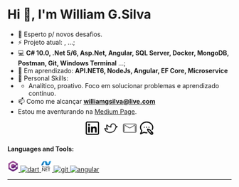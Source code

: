 ###
<h1 align="left">Hi 👋, I'm William G.Silva</h1>
<!-- <h3 align="left">FullStack Developer</h3> -->
<!--👨🏻‍💻 FullStack Developer 👨🏻‍💻-->  

<!-- <img align="right" height="80" src="https://github.com/wayou/t-rex-runner/blob/gh-pages/assets/screenshot.gif"/> -->

- 🚀 Esperto p/ novos desafios.   
- ⚡ Projeto atual: <a href="https://github.com/William-io/Medication-Manager" target="_blank"><b></b></a>,   ...; <!--Trabalho atual-->
- 💻 **C# 10.0, .Net 5/6, Asp.Net, Angular, SQL Server, Docker, MongoDB, Postman, Git, Windows Terminal** ...;  <!--tecnologia atual-->
- 📘 Em aprendizado: **API.NET6, NodeJs, Angular, EF Core, Microservice <!--UIKit, React, TypeScript, Context/Forms,-->**    
- 💬 Personal Skills: 
- - Analítico, proativo. Foco em solucionar problemas e aprendizado contínuo. 
- 📫 Como me alcançar **williamgsilva@live.com**  
- Estou me aventurando na [Medium Page](https://medium.com/@william-io). 


<p align='center'>
<a href="https://www.linkedin.com/in/william-io/"><img height="30" src="https://github.com/William-io/store-orders/blob/main/StoreApp/src/assets/img/linkedin.png?raw=true"></a>&nbsp;&nbsp;
<a href="https://twitter.com/William__io"><img height="30" src="https://github.com/William-io/store-orders/blob/main/StoreApp/src/assets/img/twitter.png?raw=true"></a>&nbsp;&nbsp;
<a href="mailto:williamgsilva@live.com"><img height="30" src="https://github.com/William-io/store-orders/blob/main/StoreApp/src/assets/img/mail.png?raw=true"></a>&nbsp;
<a href="https://t.me/William_io/"><img height="30" src="https://github.com/William-io/store-orders/blob/main/StoreApp/src/assets/img/blog.png?raw=true"></a>
</p>

<!--<a href="https://www.linkedin.com/in/william-io/" target="_blank"> <img src="https://img.shields.io/badge/linkedin-%230077B5.svg?&style=for-the-badge&logo=linkedin&logoColor=white" /></a>](url)-->



<h4 align="left">Languages and Tools:</h4>
<p align="left"> <a href="https://www.w3schools.com/cs/" target="_blank"> <img src="https://raw.githubusercontent.com/devicons/devicon/master/icons/csharp/csharp-original.svg" alt="csharp" width="25" height="25"/> </a> <a href="https://dart.dev" target="_blank"> <img src="https://www.vectorlogo.zone/logos/dartlang/dartlang-icon.svg" alt="dart" width="25" height="25"/> </a> <a href="https://dotnet.microsoft.com/" target="_blank"> <img src="https://raw.githubusercontent.com/devicons/devicon/master/icons/dot-net/dot-net-original-wordmark.svg" alt="dotnet" width="25" height="25"/> </a> <a href="https://git-scm.com/" target="_blank"> <img src="https://www.vectorlogo.zone/logos/git-scm/git-scm-icon.svg" alt="git" width="25" height="25"/> 
<a href="https://angular.io" target="_blank"> <img src="https://angular.io/assets/images/logos/angular/angular.svg" alt="angular" width="25" height="25"/> </a></p>

---


<!-- ### my Stats
![Anurag's GitHub stats](https://github-readme-stats.vercel.app/api?username=William-io&show_icons=true) -->




